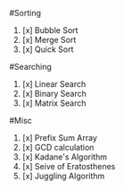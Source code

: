 #Sorting
1. [x] Bubble Sort
2. [x] Merge Sort
3. [x] Quick Sort

#Searching
1. [x] Linear Search
2. [x] Binary Search
3. [x] Matrix Search

#Misc
1. [x] Prefix Sum Array
2. [x] GCD calculation
3. [x] Kadane's Algorithm
4. [x] Seive of Eratosthenes
5. [x] Juggling Algorithm
